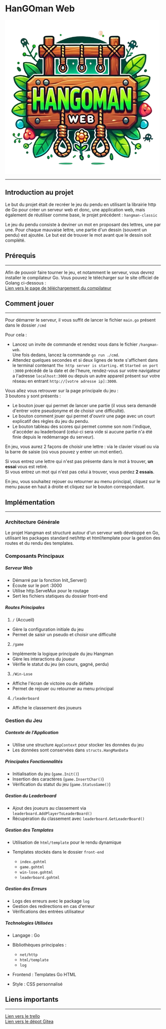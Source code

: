 # HanGOman Web

<img src="front-end/assets/images/HanGOmanWeb.png" alt="HanGOman Web logo">

***

## Introduction au projet

Le but du projet était de recréer le jeu du pendu en utilisant la librairie http de Go pour créer un serveur web et donc, une application web, mais également de réutiliser comme base, le projet précédent : ``hangman-classic``


Le jeu du pendu consiste à deviner un mot en proposant des lettres, une par une. Pour chaque mauvaise lettre, une partie d'un dessin (souvent un pendu) est ajoutée. Le but est de trouver le mot avant que le dessin soit complété.

## Prérequis
***

Afin de pouvoir faire tourner le jeu, et notamment le serveur, vous devrez installer le compilateur Go.
Vous pouvez le télécharger sur le site officiel de Golang ci-dessous : <br> 
<a href = "https://go.dev/dl/">Lien vers le page de téléchargement du compilateur</a>

## Comment jouer 
***

Pour démarrer le serveur, il vous suffit de lancer le fichier ``main.go`` présent dans le dossier ``/cmd`` 

Pour cela : 

* Lancez un invite de commande et rendez vous dans le fichier ``/hangman-web``. <br> 
Une fois dedans, lancez la commande ``go run ./cmd``.
* Attendez quelques secondes et si deux lignes de texte s'affichent dans le terminal contenant ``The http server is starting.`` et ``Started on port :3000`` précédé de la date et de l'heure, rendez-vous sur votre navigateur a l'adresse ``localhost:3000`` ou depuis un autre appareil présent sur votre réseau en entrant ``http://[votre adresse ip]:3000``.


Vous allez vous retrouver sur la page principale du jeu : <br>
3 boutons y sont présents : 

* Le bouton jouer qui permet de lancer une partie (il vous sera demandé d'entrer votre pseudonyme et de choisir une difficulté).
* Le bouton comment jouer qui permet d'ouvrir une page avec un court explicatif des règles du jeu du pendu.
* Le bouton tableau des scores qui permet comme son nom l'indique, d'accéder au leaderboard (celui-ci sera vide si aucune partie n'a été finie depuis le redémarrage du serveur).

En jeu, vous aurez 2 façons de choisir une lettre : via le clavier visuel ou via la barre de saisie (où vous pouvez y entrer un mot entier).

Si vous entrez une lettre qui n'est pas présente dans le mot à trouver, **un essai** vous est retiré.<br>
Si vous entrez un mot qui n'est pas celui à trouver, vous perdez **2 essais**.

En jeu, vous souhaitez rejouer ou retourner au menu principal, cliquez sur le menu pause en haut à droite et cliquez sur le bouton correspondant.

## Implémentation
***

### Architecture Générale
Le projet Hangman est structuré autour d'un serveur web développé en Go, utilisant les packages standard net/http et html/template pour la gestion des routes et du rendu des templates.
### Composants Principaux
##### Serveur Web

* Démarré par la fonction Init_Server()
* Écoute sur le port :3000
* Utilise http.ServeMux pour le routage
* Sert les fichiers statiques du dossier front-end

##### Routes Principales

1. ``/`` (Accueil)

* Gère la configuration initiale du jeu
* Permet de saisir un pseudo et choisir une difficulté


2. ``/game``

* Implémente la logique principale du jeu Hangman
* Gère les interactions du joueur
* Vérifie le statut du jeu (en cours, gagné, perdu)


3. ``/Win-Lose``

* Affiche l'écran de victoire ou de défaite
* Permet de rejouer ou retourner au menu principal


4. ``/leaderboard``

* Affiche le classement des joueurs


### Gestion du Jeu
##### Contexte de l'Application

* Utilise une structure ``AppContext`` pour stocker les données du jeu
* Les données sont conservées dans ``structs.HangManData``

##### Principales Fonctionnalités

* Initialisation du jeu (``game.Init()``)
* Insertion des caractères (``game.InsertChar()``)
* Vérification du statut du jeu (``game.StatusGame()``)

##### Gestion du Leaderboard

* Ajout des joueurs au classement via ``leaderboard.AddPlayerToLeaderBoard()``
* Récupération du classement avec ``leaderboard.GetLeaderBoard()``

##### Gestion des Templates

* Utilisation de ``html/template`` pour le rendu dynamique
* Templates stockés dans le dossier ``front-end``

    * ``index.gohtml``
    * ``game.gohtml``
    * ``win-lose.gohtml``
    * ``leaderboard.gohtml``



##### Gestion des Erreurs

* Logs des erreurs avec le package ``log``
* Gestion des redirections en cas d'erreur
* Vérifications des entrées utilisateur

##### Technologies Utilisées

* Langage : Go
* Bibliothèques principales :

    * ``net/http``
    * ``html/template``
    * ``log``

* Frontend : Templates Go HTML
* Style : CSS personnalisé


## Liens importants
***
<a href="https://trello.com/invite/b/673b3d04a761fd9d24a03b43/ATTI15afb18bf9827887604f516a7185c86785E7B7E0/hangman-web">Lien vers le trello</a> <br>
<a href="https://ytrack.learn.ynov.com/git/cnoah/hangman-web.git">Lien vers le dépot Gitea</a>